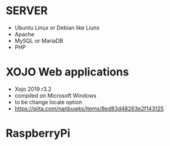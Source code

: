 # SERVER

- Ubuntu Linux or Debian like Liunx
- Apache
- MySQL or MariaDB
- PHP


# XOJO Web applications

- Xojo 2019 r3.2
- compiled on Microsoft Windows
- to be change locale option
- https://qiita.com/nanbuwks/items/8ed83d48263e2f143125

# RaspberryPi
